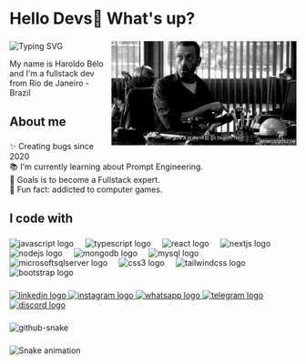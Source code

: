 <h1 align="left">Hello Devs🤟 What's up?</h1>

###


<img src="https://readme-typing-svg.demolab.com?font=Fira+Code&pause=0000&center=true&vCenter=true&multiline=true&random=false&width=435&height=137&lines=O+olhar+digital+do+desenvolvedor+%C3%A9;como+uma+lente+amplificadora%2C+;revelando+os+detalhes+ocultos+do+;c%C3%B3digo+e+iluminando+o+caminho+;para+a+inova%C3%A7%C3%A3o." alt="Typing SVG"/></a> <img align="right" src = "giphy.gif" width = "325px">

<p align="left">My name is Haroldo Bélo and I'm a fullstack dev from Rio de Janeiro - Brazil</p>

###

<h2 align="left">About me</h2>

###

<p align="left">✨ Creating bugs since 2020<br>📚 I'm currently learning about Prompt Engineering.<br>🎯 Goals is to become a Fullstack expert.<br>🎲 Fun fact: addicted to computer games.</p>

###

<h2 align="left">I code with</h2>

###

<div align="left">
  <img src="https://cdn.jsdelivr.net/gh/devicons/devicon/icons/javascript/javascript-original.svg" height="40" alt="javascript logo"  />
  <img width="12" />
  <img src="https://cdn.jsdelivr.net/gh/devicons/devicon/icons/typescript/typescript-original.svg" height="40" alt="typescript logo"  />
  <img width="12" />
  <img src="https://cdn.jsdelivr.net/gh/devicons/devicon/icons/react/react-original.svg" height="40" alt="react logo"  />
  <img width="12" />
  <img src="https://cdn.jsdelivr.net/gh/devicons/devicon/icons/nextjs/nextjs-original.svg" height="40" alt="nextjs logo"  />
  <img width="12" />
  <img src="https://cdn.jsdelivr.net/gh/devicons/devicon/icons/nodejs/nodejs-original.svg" height="40" alt="nodejs logo"  />
  <img width="12" />
  <img src="https://cdn.jsdelivr.net/gh/devicons/devicon/icons/mongodb/mongodb-original.svg" height="40" alt="mongodb logo"  />
  <img width="12" />
  <img src="https://cdn.jsdelivr.net/gh/devicons/devicon/icons/mysql/mysql-original.svg" height="40" alt="mysql logo"  />
  <img width="12" />
  <img src="https://cdn.jsdelivr.net/gh/devicons/devicon/icons/microsoftsqlserver/microsoftsqlserver-plain.svg" height="40" alt="microsoftsqlserver logo"  />
  <img width="12" />
  <img src="https://cdn.jsdelivr.net/gh/devicons/devicon/icons/css3/css3-original.svg" height="40" alt="css3 logo"  />
  <img width="12" />
  <img src="https://cdn.jsdelivr.net/gh/devicons/devicon/icons/tailwindcss/tailwindcss-original-wordmark.svg" height="40" alt="tailwindcss logo"  />
  <img width="12" />
  <img src="https://cdn.jsdelivr.net/gh/devicons/devicon/icons/bootstrap/bootstrap-original.svg" height="40" alt="bootstrap logo"  />
</div>


###

<div align="left">
  <a href="https://www.linkedin.com/in/haroldobelojr/" target="_blank">
    <img src="https://raw.githubusercontent.com/maurodesouza/profile-readme-generator/master/src/assets/icons/social/linkedin/default.svg" width="52" height="40" alt="linkedin logo"  />
  </a>
  <a href="https://www.instagram.com/hacbjr/" target="_blank">
    <img src="https://raw.githubusercontent.com/maurodesouza/profile-readme-generator/master/src/assets/icons/social/instagram/default.svg" width="52" height="40" alt="instagram logo"  />
  </a>
  <a href="https://api.whatsapp.com/send/?phone=5521995589995" target="_blank">
    <img src="https://raw.githubusercontent.com/maurodesouza/profile-readme-generator/master/src/assets/icons/social/whatsapp/default.svg" width="52" height="40" alt="whatsapp logo"  />
  </a>
  <a href="https://t.me/hacbjr/" target="_blank">
    <img src="https://raw.githubusercontent.com/maurodesouza/profile-readme-generator/master/src/assets/icons/social/telegram/default.svg" width="52" height="40" alt="telegram logo"  />
  </a>
  <a href="https://discordapp.com/users/199501809574871040" target="_blank">
    <img src="https://raw.githubusercontent.com/maurodesouza/profile-readme-generator/master/src/assets/icons/social/discord/default.svg" width="52" height="40" alt="discord logo"  />
  </a>
</div>

###

<picture>
  <source media="(prefers-color-scheme: dark)" srcset="github-snake-dark.svg" />
  <source media="(prefers-color-scheme: light)" srcset="github-snake.svg" />
  <img alt="github-snake" src="github-snake.svg" />
</picture>

###

<img src="https://raw.githubusercontent.com/hacbjr/hacbjr/output/snake.svg" alt="Snake animation" />
